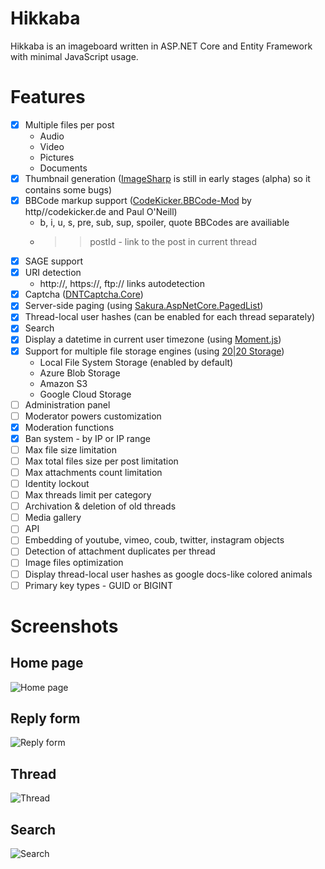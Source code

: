 Hikkaba
=====

Hikkaba is an imageboard written in ASP.NET Core and Entity Framework with minimal JavaScript usage.

Features
========

- [x] Multiple files per post
   * Audio
   * Video
   * Pictures
   * Documents
- [x] Thumbnail generation ([ImageSharp](https://github.com/JimBobSquarePants/ImageSharp) is still in early stages (alpha) so it contains some bugs)
- [x] BBCode markup support ([CodeKicker.BBCode-Mod](https://github.com/Pablissimo/CodeKicker.BBCode-Mod) by http//codekicker.de and Paul O'Neill)
   * b, i, u, s, pre, sub, sup, spoiler, quote BBCodes are availiable
   * >>postId - link to the post in current thread
- [x] SAGE support
- [x] URI detection
   * http://, https://, ftp:// links autodetection
- [x] Captcha ([DNTCaptcha.Core](https://github.com/VahidN/DNTCaptcha.Core))
- [x] Server-side paging (using [Sakura.AspNetCore.PagedList](https://github.com/sgjsakura/AspNetCore/))
- [x] Thread-local user hashes (can be enabled for each thread separately)
- [x] Search
- [x] Display a datetime in current user timezone (using [Moment.js](http://momentjs.com/))
- [x] Support for multiple file storage engines (using [20|20 Storage](https://github.com/2020IP/TwentyTwenty.Storage))
   * Local File System Storage (enabled by default)
   * Azure Blob Storage
   * Amazon S3
   * Google Cloud Storage
- [ ] Administration panel
- [ ] Moderator powers customization
- [x] Moderation functions
- [x] Ban system - by IP or IP range
- [ ] Max file size limitation
- [ ] Max total files size per post limitation
- [ ] Max attachments count limitation
- [ ] Identity lockout
- [ ] Max threads limit per category
- [ ] Archivation & deletion of old threads
- [ ] Media gallery
- [ ] API
- [ ] Embedding of youtube, vimeo, coub, twitter, instagram objects
- [ ] Detection of attachment duplicates per thread
- [ ] Image files optimization
- [ ] Display thread-local user hashes as google docs-like colored animals
- [ ] Primary key types - GUID or BIGINT

Screenshots
========

## Home page
![Home page](http://i.imgur.com/VSqxCqE.png)

## Reply form
![Reply form](http://i.imgur.com/aVO3paD.png)

## Thread
![Thread](http://i.imgur.com/OLJ8YS6.png)

## Search
![Search](http://i.imgur.com/wkp4WoR.png)
